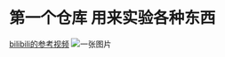 # 第一个仓库    用来实验各种东西
[bilibili的参考视频](https://www.bilibili.com/video/BV1hS4y1S7wL/?spm_id_from=333.337.search-card.all.click&vd_source=69c733ae004d7d3023ce26990c6b299c)
![一张图片](https://pica.zhimg.com/80/v2-61d7f7caea636fd58815cadf77f647bc_720w.webp#pic_center=600*600)
